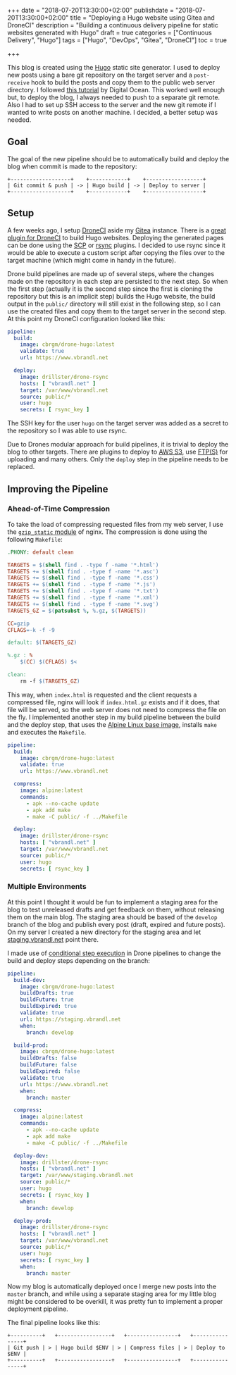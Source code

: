 +++
date = "2018-07-20T13:30:00+02:00"
publishdate = "2018-07-20T13:30:00+02:00"
title = "Deploying a Hugo website using Gitea and DroneCI"
description = "Building a continuous delivery pipeline for static websites generated with Hugo"
draft = true
categories = ["Continuous Delivery", "Hugo"]
tags = ["Hugo", "DevOps", "Gitea", "DroneCI"]
toc = true

+++

This blog is created using the [Hugo][0] static site generator. I used
to deploy new posts using a bare git repository on the target server
and a `post-receive` hook to build the posts and copy them to the
public web server directory. I followed [this tutorial][1] by Digital
Ocean. This worked well enough but, to deploy the blog, I always
needed to push to a separate git remote. Also I had to set up SSH
access to the server and the new git remote if I wanted to write posts
on another machine. I decided, a better setup was needed.

<!-- more -->

## Goal

The goal of the new pipeline should be to automatically build and
deploy the blog when commit is made to the repository:

```
+-------------------+    +------------+    +------------------+
| Git commit & push | -> | Hugo build | -> | Deploy to server |
+-------------------+    +------------+    +------------------+
```

## Setup

A few weeks ago, I setup [DroneCI][2] aside my [Gitea][3] instance.
There is a [great plugin for DroneCI][4] to build Hugo websites.
Deploying the generated pages can be done using the [SCP][5] or
[rsync][6] plugins. I decided to use rsync since it would be able to
execute a custom script after copying the files over to the target
machine (which might come in handy in the future).

Drone build pipelines are made up of several steps, where the changes
made on the repository in each step are persisted to the next step. So
when the first step (actually it is the second step since the first is
cloning the repository but this is an implicit step) builds the Hugo
website, the build output in the `public/` directory will still exist
in the following step, so I can use the created files and copy them to
the target server in the second step. At this point my DroneCI
configuration looked like this:

```yaml
pipeline:
  build:
    image: cbrgm/drone-hugo:latest
    validate: true
    url: https://www.vbrandl.net

  deploy:
    image: drillster/drone-rsync
    hosts: [ "vbrandl.net" ]
    target: /var/www/vbrandl.net
    source: public/*
    user: hugo
    secrets: [ rsync_key ]
```

The SSH key for the user `hugo` on the target server was added as a
secret to the repository so I was able to use rsync.

Due to Drones modular approach for build pipelines, it is trivial to
deploy the blog to other targets. There are plugins to deploy to [AWS
S3][11], use [FTP(S)][12] for uploading and many others. Only the
`deploy` step in the pipeline needs to be replaced.

## Improving the Pipeline

### Ahead-of-Time Compression

To take the load of compressing requested files from my web server, I
use the [`gzip_static` module][7] of nginx. The compression is done
using the following `Makefile`:

```Makefile
.PHONY: default clean

TARGETS = $(shell find . -type f -name '*.html')
TARGETS += $(shell find . -type f -name '*.asc')
TARGETS += $(shell find . -type f -name '*.css')
TARGETS += $(shell find . -type f -name '*.js')
TARGETS += $(shell find . -type f -name '*.txt')
TARGETS += $(shell find . -type f -name '*.xml')
TARGETS += $(shell find . -type f -name '*.svg')
TARGETS_GZ = $(patsubst %, %.gz, $(TARGETS))

CC=gzip
CFLAGS=-k -f -9

default: $(TARGETS_GZ)

%.gz : %
	$(CC) $(CFLAGS) $<

clean:
	rm -f $(TARGETS_GZ)
```

This way, when `index.html` is requested and the client requests a
compressed file, nginx will look if `index.html.gz` exists and if it
does, that file will be served, so the web server does not need to
compress the file on the fly. I implemented another step in my build
pipeline between the build and the deploy step, that uses the [Alpine
Linux base image][8], installs `make` and executes the `Makefile`.

```yaml
pipeline:
  build:
    image: cbrgm/drone-hugo:latest
    validate: true
    url: https://www.vbrandl.net

  compress:
    image: alpine:latest
    commands:
      - apk --no-cache update
      - apk add make
      - make -C public/ -f ../Makefile

  deploy:
    image: drillster/drone-rsync
    hosts: [ "vbrandl.net" ]
    target: /var/www/vbrandl.net
    source: public/*
    user: hugo
    secrets: [ rsync_key ]
```

### Multiple Environments

At this point I thought it would be fun to implement a staging area
for the blog to test unreleased drafts and get feedback on them,
without releasing them on the main blog. The staging area should be
based of the `develop` branch of the blog and publish every post (draft,
expired and future posts). On my server I created a new directory for
the staging area and let [staging.vbrandl.net][9] point there.

I made use of [conditional step execution][10] in Drone pipelines to
change the build and deploy steps depending on the branch:

```yaml
pipeline:
  build-dev:
    image: cbrgm/drone-hugo:latest
    buildDrafts: true
    buildFuture: true
    buildExpired: true
    validate: true
    url: https://staging.vbrandl.net
    when:
      branch: develop

  build-prod:
    image: cbrgm/drone-hugo:latest
    buildDrafts: false
    buildFuture: false
    buildExpired: false
    validate: true
    url: https://www.vbrandl.net
    when:
      branch: master

  compress:
    image: alpine:latest
    commands:
      - apk --no-cache update
      - apk add make
      - make -C public/ -f ../Makefile

  deploy-dev:
    image: drillster/drone-rsync
    hosts: [ "vbrandl.net" ]
    target: /var/www/staging.vbrandl.net
    source: public/*
    user: hugo
    secrets: [ rsync_key ]
    when:
      branch: develop

  deploy-prod:
    image: drillster/drone-rsync
    hosts: [ "vbrandl.net" ]
    target: /var/www/vbrandl.net
    source: public/*
    user: hugo
    secrets: [ rsync_key ]
    when:
      branch: master
```

Now my blog is automatically deployed once I merge new posts into the
`master` branch, and while using a separate staging area for my little
blog might be considered to be overkill, it was pretty fun to
implement a proper deployment pipeline.

The final pipeline looks like this:

```
+----------+   +-----------------+   +----------------+   +----------------+
| Git push | > | Hugo build $ENV | > | Compress files | > | Deploy to $ENV |
+----------+   +-----------------+   +----------------+   +----------------+
```


[0]: https://gohugo.io/
[1]: https://www.digitalocean.com/community/tutorials/how-to-deploy-a-hugo-site-to-production-with-git-hooks-on-ubuntu-14-04
[2]: https://drone.io/
[3]: https://gitea.io/
[4]: http://plugins.drone.io/cbrgm/drone-hugo/
[5]: http://plugins.drone.io/appleboy/drone-scp/
[6]: http://plugins.drone.io/drillster/drone-rsync/
[7]: http://nginx.org/en/docs/http/ngx_http_gzip_static_module.html
[8]: https://hub.docker.com/_/alpine/
[9]: https://staging.vbrandl.net/
[10]: http://docs.drone.io/pipelines/
[11]: http://plugins.drone.io/drone-plugins/drone-s3/
[12]: http://plugins.drone.io/christophschlosser/drone-ftps/
